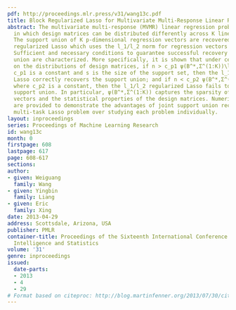 ```yaml
---
pdf: http://proceedings.mlr.press/v31/wang13c.pdf
title: Block Regularized Lasso for Multivariate Multi-Response Linear Regression
abstract: The multivariate multi-response (MVMR) linear regression problem is investigated,
  in which design matrices can be distributed differently across K linear regressions.
  The support union of K p-dimensional regression vectors are recovered via block
  regularized Lasso which uses the l_1/l_2 norm for regression vectors across K tasks.
  Sufficient and necessary conditions to guarantee successful recovery of the support
  union are characterized. More specifically, it is shown that under certain conditions
  on the distributions of design matrices, if n > c_p1 ψ(B^*,Σ^(1:K))\log(p-s) where
  c_p1 is a constant and s is the size of the support set, then the l_1/l_2 regularized
  Lasso correctly recovers the support union; and if n < c_p2 ψ(B^*,Σ^(1:K))\log(p-s)
  where c_p2 is a constant, then the l_1/l_2 regularized Lasso fails to recover the
  support union. In particular, ψ(B^*,Σ^(1:K)) captures the sparsity of K regression
  vectors and the statistical properties of the design matrices. Numerical results
  are provided to demonstrate the advantages of joint support union recovery using
  multi-task Lasso problem over studying each problem individually.
layout: inproceedings
series: Proceedings of Machine Learning Research
id: wang13c
month: 0
firstpage: 608
lastpage: 617
page: 608-617
sections: 
author:
- given: Weiguang
  family: Wang
- given: Yingbin
  family: Liang
- given: Eric
  family: Xing
date: 2013-04-29
address: Scottsdale, Arizona, USA
publisher: PMLR
container-title: Proceedings of the Sixteenth International Conference on Artificial
  Intelligence and Statistics
volume: '31'
genre: inproceedings
issued:
  date-parts:
  - 2013
  - 4
  - 29
# Format based on citeproc: http://blog.martinfenner.org/2013/07/30/citeproc-yaml-for-bibliographies/
---
```

